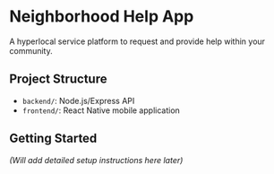 # Neighborhood Help App

A hyperlocal service platform to request and provide help within your community.

## Project Structure

- `backend/`: Node.js/Express API
- `frontend/`: React Native mobile application

## Getting Started

*(Will add detailed setup instructions here later)*
